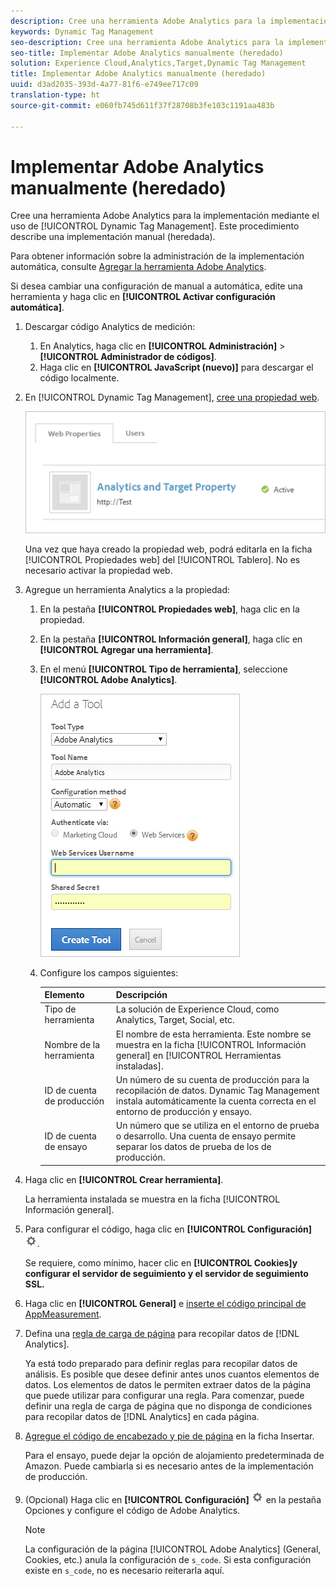 ```yaml
---
description: Cree una herramienta Adobe Analytics para la implementación mediante el uso de Dynamic Tag Management. Este procedimiento describe una implementación manual (heredada).
keywords: Dynamic Tag Management
seo-description: Cree una herramienta Adobe Analytics para la implementación mediante el uso de Dynamic Tag Management. Este procedimiento describe una implementación manual (heredada).
seo-title: Implementar Adobe Analytics manualmente (heredado)
solution: Experience Cloud,Analytics,Target,Dynamic Tag Management
title: Implementar Adobe Analytics manualmente (heredado)
uuid: d3ad2035-393d-4a77-81f6-e749ee717c09
translation-type: ht
source-git-commit: e060fb745d611f37f28708b3fe103c1191aa483b

---
```



# Implementar Adobe Analytics manualmente (heredado)

Cree una herramienta Adobe Analytics para la implementación mediante el uso de [!UICONTROL Dynamic Tag Management]. Este procedimiento describe una implementación manual (heredada).

Para obtener información sobre la administración de la implementación automática, consulte [Agregar la herramienta Adobe Analytics](../../implement/c-implement-with-dtm/c-aa-tool/analytics-dtm.md#concept_FBA6679A0B79490F8296437F11E5E4F8).

Si desea cambiar una configuración de manual a automática, edite una herramienta y haga clic en **[!UICONTROL Activar configuración automática]**.

1. Descargar código Analytics de medición:
   1. En Analytics, haga clic en **[!UICONTROL Administración]** &gt; **[!UICONTROL Administrador de códigos]**.
   1. Haga clic en **[!UICONTROL JavaScript (nuevo)]** para descargar el código localmente.
1. En [!UICONTROL Dynamic Tag Management], [cree una propiedad web](../../implement/c-implement-with-dtm/t-create-web-property.md#task_960467FBB7A54499AC228CB3AA3C4123).

   ![](assets/dtm-property.png)

   Una vez que haya creado la propiedad web, podrá editarla en la ficha [!UICONTROL Propiedades web] del [!UICONTROL Tablero]. No es necesario activar la propiedad web.

1. Agregue un herramienta Analytics a la propiedad:
   1. En la pestaña **[!UICONTROL Propiedades web]**, haga clic en la propiedad.
   1. En la pestaña **[!UICONTROL Información general]**, haga clic en **[!UICONTROL Agregar una herramienta]**.
   1. En el menú **[!UICONTROL Tipo de herramienta]**, seleccione **[!UICONTROL Adobe Analytics]**.

      ![](assets/dtm-add-analytics-tool.png)

   1. Configure los campos siguientes:

      | Elemento | Descripción |
      |---|---|
      | Tipo de herramienta | La solución de Experience Cloud, como Analytics, Target, Social, etc. |
      | Nombre de la herramienta | El nombre de esta herramienta. Este nombre se muestra en la ficha [!UICONTROL Información general] en [!UICONTROL Herramientas instaladas]. |
      | ID de cuenta de producción | Un número de su cuenta de producción para la recopilación de datos. Dynamic Tag Management instala automáticamente la cuenta correcta en el entorno de producción y ensayo. |
      | ID de cuenta de ensayo | Un número que se utiliza en el entorno de prueba o desarrollo. Una cuenta de ensayo permite separar los datos de prueba de los de producción. |

1. Haga clic en **[!UICONTROL Crear herramienta]**.

   La herramienta instalada se muestra en la ficha [!UICONTROL Información general].

1. Para configurar el código, haga clic en **[!UICONTROL Configuración]** ![](assets/settings_gear.png).

   Se requiere, como mínimo, hacer clic en **[!UICONTROL Cookies]y configurar el servidor de seguimiento y el servidor de seguimiento SSL.**

1. Haga clic en **[!UICONTROL General]** e [inserte el código principal de AppMeasurement](../../implement/c-implement-with-dtm/c-aa-tool/t-appmeasurement-code.md#task_068D72664B2743359A64ADB8692D3658).
1. Defina una [regla de carga de página](../../implement/c-implement-with-dtm/c-rules/t-rules-create.md#task_B7FB5ED415AF430C952265AC2835C0DB) para recopilar datos de [!DNL Analytics].

   Ya está todo preparado para definir reglas para recopilar datos de análisis. Es posible que desee definir antes unos cuantos elementos de datos. Los elementos de datos le permiten extraer datos de la página que puede utilizar para configurar una regla. Para comenzar, puede definir una regla de carga de página que no disponga de condiciones para recopilar datos de [!DNL Analytics] en cada página.
1. [Agregue el código de encabezado y pie de página](../../implement/c-implement-with-dtm/c-headers-footers/t-header-footer-code.md#task_43C8DD699A514638B0620775C06423E5) en la ficha Insertar.

   Para el ensayo, puede dejar la opción de alojamiento predeterminada de Amazon. Puede cambiarla si es necesario antes de la implementación de producción.
1. (Opcional) Haga clic en **[!UICONTROL Configuración]** ![](assets/settings_gear.png) en la pestaña Opciones y configure el código de Adobe Analytics.

   >[!NOTE]
   >
   >La configuración de la página [!UICONTROL Adobe Analytics] (General, Cookies, etc.) anula la configuración de `s_code`. Si esta configuración existe en `s_code`, no es necesario reiterarla aquí.


